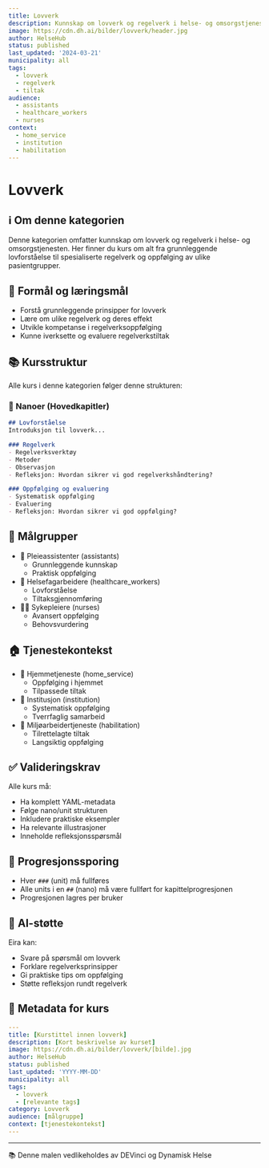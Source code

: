 ```yaml
---
title: Lovverk
description: Kunnskap om lovverk og regelverk i helse- og omsorgstjenesten
image: https://cdn.dh.ai/bilder/lovverk/header.jpg
author: HelseHub
status: published
last_updated: '2024-03-21'
municipality: all
tags:
  - lovverk
  - regelverk
  - tiltak
audience:
  - assistants
  - healthcare_workers
  - nurses
context:
  - home_service
  - institution
  - habilitation
---
```


# Lovverk

## ℹ️ Om denne kategorien
Denne kategorien omfatter kunnskap om lovverk og regelverk i helse- og omsorgstjenesten. Her finner du kurs om alt fra grunnleggende lovforståelse til spesialiserte regelverk og oppfølging av ulike pasientgrupper.

## 🎯 Formål og læringsmål
- Forstå grunnleggende prinsipper for lovverk
- Lære om ulike regelverk og deres effekt
- Utvikle kompetanse i regelverksoppfølging
- Kunne iverksette og evaluere regelverkstiltak

## 📚 Kursstruktur
Alle kurs i denne kategorien følger denne strukturen:

### 📖 Nanoer (Hovedkapitler)
```md
## Lovforståelse
Introduksjon til lovverk...

### Regelverk
- Regelverksverktøy
- Metoder
- Observasjon
- Refleksjon: Hvordan sikrer vi god regelverkshåndtering?

### Oppfølging og evaluering
- Systematisk oppfølging
- Evaluering
- Refleksjon: Hvordan sikrer vi god oppfølging?
```

## 👥 Målgrupper
- 👤 Pleieassistenter (assistants)
  * Grunnleggende kunnskap
  * Praktisk oppfølging
- 👥 Helsefagarbeidere (healthcare_workers)
  * Lovforståelse
  * Tiltaksgjennomføring
- 👨‍⚕️ Sykepleiere (nurses)
  * Avansert oppfølging
  * Behovsvurdering

## 🏠 Tjenestekontekst
- 🏡 Hjemmetjeneste (home_service)
  * Oppfølging i hjemmet
  * Tilpassede tiltak
- 🏥 Institusjon (institution)
  * Systematisk oppfølging
  * Tverrfaglig samarbeid
- 👥 Miljøarbeidertjeneste (habilitation)
  * Tilrettelagte tiltak
  * Langsiktig oppfølging

## ✅ Valideringskrav
Alle kurs må:
- Ha komplett YAML-metadata
- Følge nano/unit strukturen
- Inkludere praktiske eksempler
- Ha relevante illustrasjoner
- Inneholde refleksjonsspørsmål

## 🔄 Progresjonssporing
- Hver `###` (unit) må fullføres
- Alle units i en `##` (nano) må være fullført for kapittelprogresjonen
- Progresjonen lagres per bruker

## 🤖 AI-støtte
Eira kan:
- Svare på spørsmål om lovverk
- Forklare regelverksprinsipper
- Gi praktiske tips om oppfølging
- Støtte refleksjon rundt regelverk

## 📝 Metadata for kurs
```yaml
---
title: [Kurstittel innen lovverk]
description: [Kort beskrivelse av kurset]
image: https://cdn.dh.ai/bilder/lovverk/[bilde].jpg
author: HelseHub
status: published
last_updated: 'YYYY-MM-DD'
municipality: all
tags:
  - lovverk
  - [relevante tags]
category: Lovverk
audience: [målgruppe]
context: [tjenestekontekst]
---
```

---
📚 Denne malen vedlikeholdes av DEVinci og Dynamisk Helse 